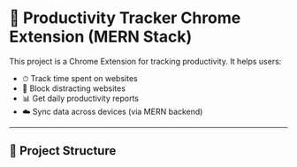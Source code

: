 # 🧠 Productivity Tracker Chrome Extension (MERN Stack)

This project is a Chrome Extension for tracking productivity. It helps users:

- ⏱ Track time spent on websites
- 🚫 Block distracting websites
- 📊 Get daily productivity reports
- ☁️ Sync data across devices (via MERN backend)

---

## 📁 Project Structure

